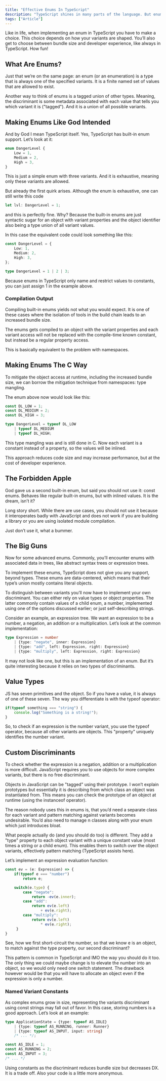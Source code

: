 ```yaml
---
title: "Effective Enums In TypeScript"
description: "TypeScript shines in many parts of the language. But enums is not one of them. Let’s explore how to implement effective enums."
tags: ["Article"]
---
```


Like in life, when implementing an enum in TypeScript you have to make a choice. This choice depends on how your variants are shaped. You’ll also get to choose between bundle size and developer experience, like always in TypeScript. How fun!

## What Are Enums?

Just that we’re on the same page: an enum (or an enumeration) is a type that is always one of the specified variants. It is a finite named set of values that are allowed to exist.

Another way to think of enums is a tagged union of other types. Meaning, the discriminant is some metadata associated with each value that tells you which variant it is ("tagged"). And it is a union of all possible variants.

## Making Enums Like God Intended

And by God I mean TypeScript itself. Yes, TypeScript has built-in enum support. Let’s look at it:

```ts
enum DangerLevel {
    Low = 1,
    Medium = 2,
    High = 3,
}
```

This is just a simple enum with three variants. And it is exhaustive, meaning only these variants are allowed.

But already the first quirk arises. Although the enum is exhaustive, one can still write this code

```ts
let lvl: DangerLevel = 1;
```

and this is perfectly fine. Why? Because the built-in enums are just syntactic sugar for an object with variant properties and the object identifier also being a type union of all variant values.

In this case the equivalent code could look something like this:

```ts
const DangerLevel = {
    Low: 1,
    Medium: 2,
    High: 3,
};

type DangerLevel = 1 | 2 | 3;
```

Because enums in TypeScript only name and restrict values to constants, you can just assign 1 in the example above.

### Compilation Output

Compiling built-in enums yields not what you would expect. It is one of these cases where the isolation of tools in the build chain leads to an increased bundle size.

The enums gets compiled to an object with the variant properties and each variant access will not be replaced with the compile-time known constant, but instead be a regular property access.

This is basically equivalent to the problem with namespaces.

## Making Enums The C Way

To mitigate the object access at runtime, including the increased bundle size, we can borrow the mitigation technique from namespaces: type mangling.

The enum above now would look like this:

```ts
const DL_LOW = 1;
const DL_MEDIUM = 2;
const DL_HIGH = 3;

type DangerLevel = typeof DL_LOW
    | typeof DL_MEDIUM
    | typeof DL_HIGH;
```

This type mangling was and is still done in C. Now each variant is a constant instead of a property, so the values will be inlined.

This approach reduces code size and may increase performance, but at the cost of developer experience.

## The Forbidden Apple

God gave us a second built-in enum, but said you should not use it: const enums. Behaves like regular built-in enums, but with inlined values. It is the dream, isn’t it?

Long story short. While there are use cases, you should not use it because it interoperates badly with JavaScript and does not work if you are building a library or you are using isolated module compilation.

Just don’t use it, what a bummer.

## The Big Guns

Now for some advanced enums. Commonly, you’ll encounter enums with associated data in trees, like abstract syntax trees or expression trees.

To implement these enums, TypeScript does not give you any support, beyond types. These enums are data-centered, which means that their type’s union mostly contains literal objects.

To distinguish between variants you’ll now have to implement your own discriminant. You can either rely on value types or object properties. The latter commonly contain values of a child enum, a number, implemented using one of the options discussed earlier; or just self-describing strings.

Consider an example, an expression tree. We want an expression to be a number, a negation, an addition or a multiplication. Let’s look at the common implementation:

```ts
type Expression = number
    | {type: "negate", inner: Expression}
    | {type: "add", left: Expression, right: Expression}
    | {type: "multiply", left: Expression, right: Expression}
```

It may not look like one, but this is an implementation of an enum. But it’s quite interesting because it relies on two types of discriminants.

## Value Types

JS has seven primitives and the object. So if you have a value, it is always of one of these seven. The way you differentiate is with the typeof operator:

```ts
if(typeof something === "string") {
    console.log("Something is a string!");
}
```

So, to check if an expression is the number variant, you use the typeof operator, because all other variants are objects. This "property" uniquely identifies the number variant.

## Custom Discriminants

To check whether the expression is a negation, addition or a multiplication is more difficult. JavaScript requires you to use objects for more complex variants, but there is no free discriminant.

Objects in JavaScript can be "tagged" using their prototype. I won’t explain prototypes but essentially it is describing from which class an object was instantiated from. This means you can check the prototype of an object at runtime (using the instanceof operator).

The reason nobody uses this in enums is, that you’d need a separate class for each variant and pattern matching against variants becomes undesirable. You’d also need to manage n classes along with your enum which just introduces bloat.

What people actually do (and you should do too) is different. They add a "type" property to each object variant with a unique constant value (most times a string or a child enum). This enables them to switch over the object variants, effectively pattern matching (TypeScript assists here).

Let’s implement an expression evaluation function:

```ts
const ev = (e: Expression) => {
    if(typeof e === "number")
        return e;

    switch(e.type) {
        case "negate":
            return -ev(e.inner);
        case "add":
            return ev(e.left)
                + ev(e.right);
        case "multiply":
            return ev(e.left)
                * ev(e.right);
     }
}
```

See, how we first short-circuit the number, so that we know e is an object, to match against the type property, our second discriminant?

This pattern is common in TypeScript and IMO the way you should do it too. The only thing we could maybe change is to elevate the number into an object, so we would only need one switch statement. The drawback however would be that you will have to allocate an object even if the expression is only a number.

### Named Variant Constants

As complex enums grow in size, representing the variants discriminant using const strings may fall out of favor. In this case, storing numbers is a good approach. Let’s look at an example:

```ts
type ApplicationState = {type: typeof AS_IDLE}
    | {type: typeof AS_RUNNING, runner: Runner}
    | {type: typeof AS_INPUT, input: string}
    /* ... */;

const AS_IDLE = 1;
const AS_RUNNING = 2;
const AS_INPUT = 3;
/* ... */
```

Using constants as the discriminant reduces bundle size but decreases DX. It is a trade off. Also your code is a little more anonymous.